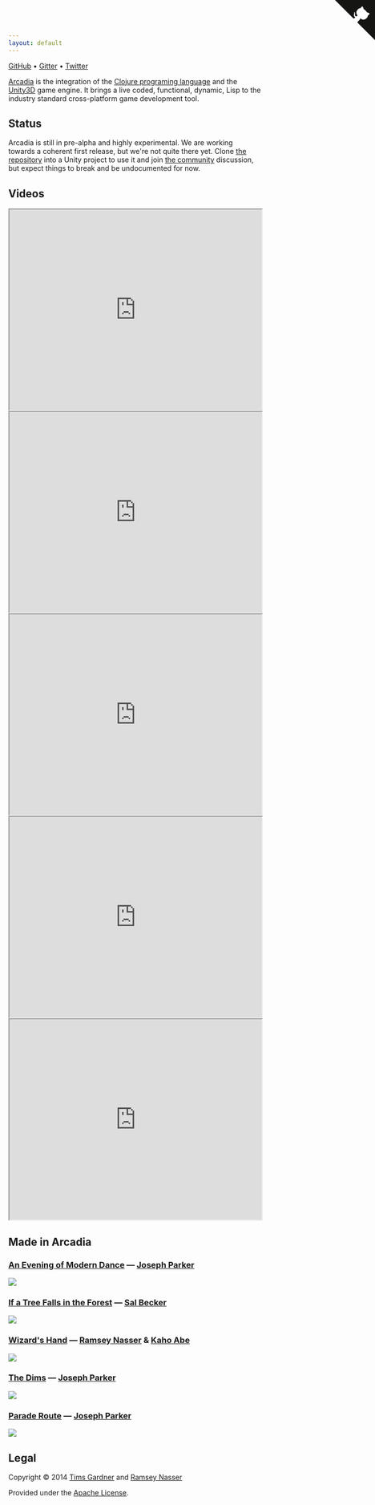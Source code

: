 ```yaml
---
layout: default
---
```


[GitHub](https://github.com/arcadia-unity/Arcadia) &bull; [Gitter](https://gitter.im/arcadia-unity/Arcadia) &bull; [Twitter](http://twitter.com/arcadiaunity)

[Arcadia](https://github.com/arcadia-unity/Arcadia) is the integration of the [Clojure programing language](http://clojure.org) and the [Unity3D](http://unity3d.com) game engine. It brings a live coded, functional, dynamic, Lisp to the industry standard cross-platform game development tool.

## Status

Arcadia is still in pre-alpha and highly experimental. We are working towards a coherent first release, but we're not quite there yet. Clone [the repository](https://github.com/arcadia-unity/Arcadia) into a Unity project to use it and join [the community](https://gitter.im/arcadia-unity/Arcadia) discussion, but expect things to break and be undocumented for now.

## Videos

<iframe height="400" width="100%" src="https://www.youtube.com/embed/_p0co13WYPI"></iframe>

<iframe height="400" width="100%" src="https://www.youtube.com/embed/zmmdYyAQhmM"></iframe>

<iframe height="400" width="100%" src="https://www.youtube.com/embed/tBvNIJzlWEI"></iframe>

<iframe height="400" width="100%" src="https://www.youtube.com/embed/lHz5A19h9Z8"></iframe>

<iframe height="400" width="100%" src="https://www.youtube.com/embed/tJr_TD1BtF0"></iframe>

## Made in Arcadia

### [An Evening of Modern Dance](https://selfsame.itch.io/modern-dance) — [Joseph Parker](http://selfsamegames.com/)
![](https://img.itch.io/aW1hZ2UvNDkwODMvMjIwODQxLmdpZg==/347x500/IZNDQe.gif)

### [If a Tree Falls in the Forest](http://sisyphus.rocks/if-a-tree-falls-in-the-forest) — [Sal Becker](http://sisyphus.rocks/sal-becker)
![](http://40.media.tumblr.com/5c57d79794c3d01392837be50dca1cba/tumblr_nyct5fdsa71ujn7bno2_1280.png)

### [Wizard's Hand](http://nas.sr/wizard-hands/) — [Ramsey Nasser](http://nas.sr/) &amp; [Kaho Abe](http://kahoabe.net/)
![](http://nas.sr/wizard-hands/play.jpg)

### [The Dims](https://selfsame.itch.io/the-dims) — [Joseph Parker](http://selfsamegames.com/)
![](https://img.itch.io/aW1hZ2UvNDYxOTMvMjAwNjEwLmdpZg==/347x500/sNwjnh.gif)

### [Parade Route](https://selfsame.itch.io/parade-route) — [Joseph Parker](http://selfsamegames.com/)
![](https://img.itch.io/aW1hZ2UvNDkwODIvMjE0NTMzLmpwZw==/347x500/ssFslg.jpg)

## Legal
Copyright © 2014 [Tims Gardner](https://github.com/timsgardner) and [Ramsey Nasser](https://github.com/nasser)

Provided under the [Apache License](http://www.apache.org/licenses/LICENSE-2.0).

<a href="https://github.com/arcadia-unity/Arcadia" class="github-corner"><svg width="80" height="80" viewBox="0 0 250 250" style="fill:#151513; color:#fff; position: absolute; top: 0; border: 0; right: 0;"><path d="M0,0 L115,115 L130,115 L142,142 L250,250 L250,0 Z"></path><path d="M128.3,109.0 C113.8,99.7 119.0,89.6 119.0,89.6 C122.0,82.7 120.5,78.6 120.5,78.6 C119.2,72.0 123.4,76.3 123.4,76.3 C127.3,80.9 125.5,87.3 125.5,87.3 C122.9,97.6 130.6,101.9 134.4,103.2" fill="currentColor" style="transform-origin: 130px 106px;" class="octo-arm"></path><path d="M115.0,115.0 C114.9,115.1 118.7,116.5 119.8,115.4 L133.7,101.6 C136.9,99.2 139.9,98.4 142.2,98.6 C133.8,88.0 127.5,74.4 143.8,58.0 C148.5,53.4 154.0,51.2 159.7,51.0 C160.3,49.4 163.2,43.6 171.4,40.1 C171.4,40.1 176.1,42.5 178.8,56.2 C183.1,58.6 187.2,61.8 190.9,65.4 C194.5,69.0 197.7,73.2 200.1,77.6 C213.8,80.2 216.3,84.9 216.3,84.9 C212.7,93.1 206.9,96.0 205.4,96.6 C205.1,102.4 203.0,107.8 198.3,112.5 C181.9,128.9 168.3,122.5 157.7,114.1 C157.9,116.9 156.7,120.9 152.7,124.9 L141.0,136.5 C139.8,137.7 141.6,141.9 141.8,141.8 Z" fill="currentColor" class="octo-body"></path></svg></a><style>.github-corner:hover .octo-arm{animation:octocat-wave 560ms ease-in-out}@keyframes octocat-wave{0%,100%{transform:rotate(0)}20%,60%{transform:rotate(-25deg)}40%,80%{transform:rotate(10deg)}}@media (max-width:500px){.github-corner:hover .octo-arm{animation:none}.github-corner .octo-arm{animation:octocat-wave 560ms ease-in-out}}</style>
